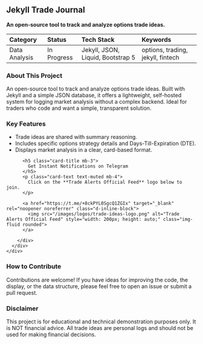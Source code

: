 ## Jekyll Trade Journal

**An open-source tool to track and analyze options trade ideas.**

| Category      | Status      | Tech Stack                      | Keywords                          |
| :------------ | :---------- | :------------------------------ | :-------------------------------- |
| Data Analysis | In Progress | Jekyll, JSON, Liquid, Bootstrap 5 | options, trading, jekyll, fintech |

### About This Project
An open-source tool to track and analyze options trade ideas. Built with Jekyll and a simple JSON database, it offers a lightweight, self-hosted system for logging market analysis without a complex backend. Ideal for traders who code and want a simple, transparent solution.

### Key Features
* Trade ideas are shared with summary reasoning.
* Includes specific options strategy details and Days-Till-Expiration (DTE).
* Displays market analysis in a clear, card-based format.

<div class="container my-5">
  <div class="row justify-content-center">
    <div class="col-lg-8">
      <div class="card shadow-sm border-0 p-4 text-center">
        <div class="card-body d-flex flex-column align-items-center justify-content-center">

          <h5 class="card-title mb-3">
            Get Instant Notifications on Telegram
          </h5>
          <p class="card-text text-muted mb-4">
            Click on the **Trade Alerts Official Feed** logo below to join.
          </p>

          <a href="https://t.me/+8ckPYL0SgcQ1ZGIx" target="_blank" rel="noopener noreferrer" class="d-inline-block">
            <img src="/images/logos/trade-ideas-logo.png" alt="Trade Alerts Official Feed" style="width: 200px; height: auto;" class="img-fluid rounded">
          </a>

        </div>
      </div>
    </div>
  </div>
</div>

### How to Contribute
Contributions are welcome! If you have ideas for improving the code, the display, or the data structure, please feel free to open an issue or submit a pull request.

### Disclaimer
This project is for educational and technical demonstration purposes only. It is NOT financial advice. All trade ideas are personal logs and should not be used for making financial decisions.

